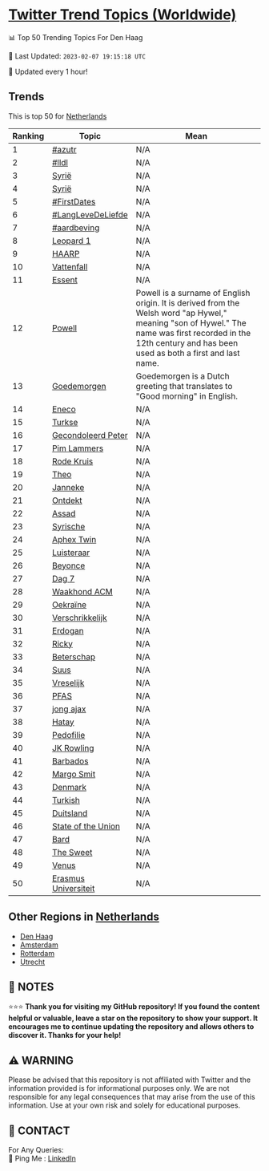 [Twitter Trend Topics (Worldwide)](https://github.com/ErcinDedeoglu/Twitter-Trend-Topics)
==========


📊 Top 50 Trending Topics For Den Haag

📆 Last Updated: `2023-02-07 19:15:18 UTC`

🔧 Updated every 1 hour!


## Trends

This is top 50 for [Netherlands](</Netherlands>)

| Ranking | Topic | Mean |
| ------- | ------------ | ------------ |
| 1 | [#azutr](http://twitter.com/search?q=%23azutr) | N/A |
| 2 | [#lldl](http://twitter.com/search?q=%23lldl) | N/A |
| 3 | [Syrië](http://twitter.com/search?q=Syri%c3%ab) | N/A |
| 4 | [Syrië](http://twitter.com/search?q=Syri%c3%ab) | N/A |
| 5 | [#FirstDates](http://twitter.com/search?q=%23FirstDates) | N/A |
| 6 | [#LangLeveDeLiefde](http://twitter.com/search?q=%23LangLeveDeLiefde) | N/A |
| 7 | [#aardbeving](http://twitter.com/search?q=%23aardbeving) | N/A |
| 8 | [Leopard 1](http://twitter.com/search?q=Leopard+1) | N/A |
| 9 | [HAARP](http://twitter.com/search?q=HAARP) | N/A |
| 10 | [Vattenfall](http://twitter.com/search?q=Vattenfall) | N/A |
| 11 | [Essent](http://twitter.com/search?q=Essent) | N/A |
| 12 | [Powell](http://twitter.com/search?q=Powell) | Powell is a surname of English origin. It is derived from the Welsh word "ap Hywel," meaning "son of Hywel." The name was first recorded in the 12th century and has been used as both a first and last name. |
| 13 | [Goedemorgen](http://twitter.com/search?q=Goedemorgen) | Goedemorgen is a Dutch greeting that translates to "Good morning" in English. |
| 14 | [Eneco](http://twitter.com/search?q=Eneco) | N/A |
| 15 | [Turkse](http://twitter.com/search?q=Turkse) | N/A |
| 16 | [Gecondoleerd Peter](http://twitter.com/search?q=Gecondoleerd+Peter) | N/A |
| 17 | [Pim Lammers](http://twitter.com/search?q=Pim+Lammers) | N/A |
| 18 | [Rode Kruis](http://twitter.com/search?q=Rode+Kruis) | N/A |
| 19 | [Theo](http://twitter.com/search?q=Theo) | N/A |
| 20 | [Janneke](http://twitter.com/search?q=Janneke) | N/A |
| 21 | [Ontdekt](http://twitter.com/search?q=Ontdekt) | N/A |
| 22 | [Assad](http://twitter.com/search?q=Assad) | N/A |
| 23 | [Syrische](http://twitter.com/search?q=Syrische) | N/A |
| 24 | [Aphex Twin](http://twitter.com/search?q=Aphex+Twin) | N/A |
| 25 | [Luisteraar](http://twitter.com/search?q=Luisteraar) | N/A |
| 26 | [Beyonce](http://twitter.com/search?q=Beyonce) | N/A |
| 27 | [Dag 7](http://twitter.com/search?q=Dag+7) | N/A |
| 28 | [Waakhond ACM](http://twitter.com/search?q=Waakhond+ACM) | N/A |
| 29 | [Oekraïne](http://twitter.com/search?q=Oekra%c3%afne) | N/A |
| 30 | [Verschrikkelijk](http://twitter.com/search?q=Verschrikkelijk) | N/A |
| 31 | [Erdogan](http://twitter.com/search?q=Erdogan) | N/A |
| 32 | [Ricky](http://twitter.com/search?q=Ricky) | N/A |
| 33 | [Beterschap](http://twitter.com/search?q=Beterschap) | N/A |
| 34 | [Suus](http://twitter.com/search?q=Suus) | N/A |
| 35 | [Vreselijk](http://twitter.com/search?q=Vreselijk) | N/A |
| 36 | [PFAS](http://twitter.com/search?q=PFAS) | N/A |
| 37 | [jong ajax](http://twitter.com/search?q=jong+ajax) | N/A |
| 38 | [Hatay](http://twitter.com/search?q=Hatay) | N/A |
| 39 | [Pedofilie](http://twitter.com/search?q=Pedofilie) | N/A |
| 40 | [JK Rowling](http://twitter.com/search?q=JK+Rowling) | N/A |
| 41 | [Barbados](http://twitter.com/search?q=Barbados) | N/A |
| 42 | [Margo Smit](http://twitter.com/search?q=Margo+Smit) | N/A |
| 43 | [Denmark](http://twitter.com/search?q=Denmark) | N/A |
| 44 | [Turkish](http://twitter.com/search?q=Turkish) | N/A |
| 45 | [Duitsland](http://twitter.com/search?q=Duitsland) | N/A |
| 46 | [State of the Union](http://twitter.com/search?q=State+of+the+Union) | N/A |
| 47 | [Bard](http://twitter.com/search?q=Bard) | N/A |
| 48 | [The Sweet](http://twitter.com/search?q=The+Sweet) | N/A |
| 49 | [Venus](http://twitter.com/search?q=Venus) | N/A |
| 50 | [Erasmus Universiteit](http://twitter.com/search?q=Erasmus+Universiteit) | N/A |



## Other Regions in [Netherlands](</Netherlands>)

* [Den Haag](</Netherlands/Den Haag.md>)
* [Amsterdam](</Netherlands/Amsterdam.md>)
* [Rotterdam](</Netherlands/Rotterdam.md>)
* [Utrecht](</Netherlands/Utrecht.md>)



## 📝 NOTES

⭐⭐⭐ **Thank you for visiting my GitHub repository! If you found the content helpful or valuable, leave a star on the repository to show your support. It encourages me to continue updating the repository and allows others to discover it. Thanks for your help!**


## ⚠️ WARNING

Please be advised that this repository is not affiliated with Twitter and the information provided is for informational purposes only. We are not responsible for any legal consequences that may arise from the use of this information. Use at your own risk and solely for educational purposes.


## 📨 CONTACT

 For Any Queries:  
            🏓 Ping Me : [LinkedIn](https://www.linkedin.com/in/ercindedeoglu/)
